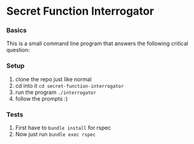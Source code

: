 # Secret Function Interrogator

### Basics
This is a small command line program that answers the following critical question:


### Setup

  1.  clone the repo just like normal
  2.  cd into it `cd secret-function-interrogator`
  3.  run the program `./interrogator`
  4.  follow the prompts :)

### Tests

  1.  First have to `bundle install` for rspec
  2.  Now just run `bundle exec rspec`

